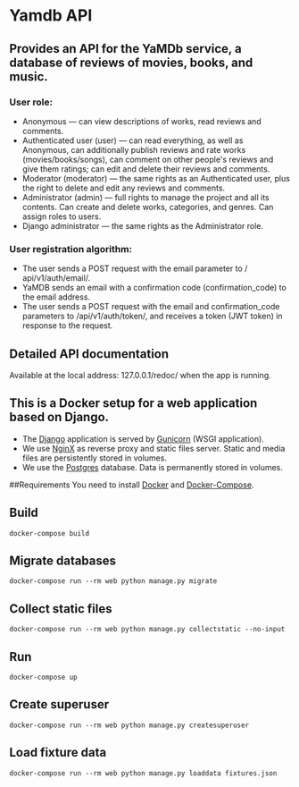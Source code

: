 # Yamdb API
## Provides an API for the YaMDb service, a database of reviews of movies, books, and music.

### User role:
- Anonymous — can view descriptions of works, read reviews and comments.
- Authenticated user (user) — can read everything, as well as Anonymous, can additionally publish reviews and rate works (movies/books/songs), can comment on other people's reviews and give them ratings; can edit and delete their reviews and comments.
- Moderator (moderator) — the same rights as an Authenticated user, plus the right to delete and edit any reviews and comments.
- Administrator (admin) — full rights to manage the project and all its contents. Can create and delete works, categories, and genres. Can assign roles to users.
- Django administrator — the same rights as the Administrator role.

### User registration algorithm:
- The user sends a POST request with the email parameter to / api/v1/auth/email/.
- YaMDB sends an email with a confirmation code (confirmation_code) to the email address.
- The user sends a POST request with the email and confirmation_code parameters to /api/v1/auth/token/, and receives a token (JWT token) in response to the request.

## Detailed API documentation
Available at the local address: 127.0.0.1/redoc/ when the app is running.

## This is a Docker setup for a web application based on Django.
- The [Django] application is served by [Gunicorn] (WSGI application).
- We use [NginX] as reverse proxy and static files server. Static and media files are
  persistently stored in volumes.
- We use the [Postgres] database. Data is permanently stored in volumes.

##Requirements
You need to install [Docker] and [Docker-Compose].

## Build
`docker-compose build`

## Migrate databases
`docker-compose run --rm web python manage.py migrate`

## Collect static files
`docker-compose run --rm web python manage.py collectstatic --no-input`

## Run
`docker-compose up`

## Create superuser
`docker-compose run --rm web python manage.py createsuperuser`

## Load fixture data
`docker-compose run --rm web python manage.py loaddata fixtures.json`

[Docker]: https://www.docker.com/
[Django]: https://www.djangoproject.com/
[Gunicorn]: http://gunicorn.org/
[NginX]: https://www.nginx.com/
[Postgres]: https://www.postgresql.org/
[Docker-Compose]: https://docs.docker.com/compose/